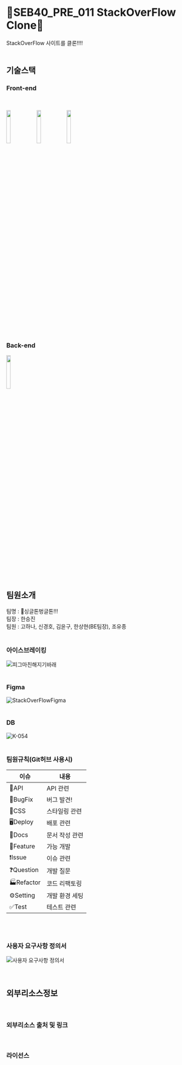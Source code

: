 # 🎃SEB40_PRE_011 StackOverFlow Clone🎃
StackOverFlow 사이트를 클론!!!!
<br>
<br>

## 기술스택

### Front-end

<br/>
<p>
<img src="https://user-images.githubusercontent.com/52682603/138834243-fb74d81e-e90d-4c6a-8793-05df588f59ab.png" width="15%"/>
<img src="https://camo.githubusercontent.com/9eb91892d3969439e38151d9985cc1709f2bfd6062c4ff9e3518f355d4457cd6/68747470733a2f2f6e6f7469636f6e2d7374617469632e74616d6d6f6c6f2e636f6d2f6467676763726b78712f696d6167652f75706c6f61642f76313536373734393631342f6e6f7469636f6e2f7a6764617870616966356f6a6564756f6e7967622e706e67" width="15%"/>
<img src="https://user-images.githubusercontent.com/52682603/138834243-fb74d81e-e90d-4c6a-8793-05df588f59ab.png" width="15%"/>
</ p>

### Back-end

<p>
<img src="https://user-images.githubusercontent.com/89185550/199911643-f4aa19c4-44e7-4b6b-a669-e033173203bd.png" width="15%"/>
</ p>

<br/>

## 팀원소개
팀명 : 🎃싱글톤벙글톤!!!\
팀장 : 한승진 \
팀원 : 고하나, 신경호, 김윤구, 한상현(BE팀장), 조유종
<br>
<br>

### 아이스브레이킹
![피그마친해지기바래](https://user-images.githubusercontent.com/89185550/197691903-3dbcc9cb-2205-4004-8b2a-43eab6af967a.PNG)
<br>
<br>

### Figma
![StackOverFlowFigma](https://user-images.githubusercontent.com/89185550/197939885-d927827e-b320-4fea-a53a-f2a6592a6124.PNG)
<br>
<br>

### DB
![K-054](https://user-images.githubusercontent.com/89185550/197941555-316a2d1b-a6fb-417d-b881-1d22ebba4550.jpg)
<br>
<br>

### 팀원규칙(Git허브 사용시)

|이슈|내용|
|---|---|
|🚀API|API 관련|
|🤬BugFix|버그 발견!|
|🎨CSS|스타일링 관련|
|🖥Deploy|배포 관련|
|📓Docs|문서 작성 관련|
|🌟Feature|가능 개발|
|❗Issue|이슈 관련|
|❓Question|개발 질문|
|🏭Refactor|코드 리팩토링|
|⚙Setting|개발 환경 세팅|
|✅Test|테스트 관련|
<br>
<br>

### 사용자 요구사항 정의서

![사용자 요구사항 정의서](https://user-images.githubusercontent.com/89185550/197688362-438101bb-6d79-49cb-b59d-7e9a81a5dd2f.PNG)

<br>

## 외부리소스정보
<br>

### 외부리소스 출처 및 링크
<br>

### 라이선스
